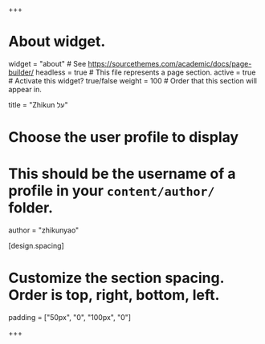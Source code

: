 +++
# About widget.
widget = "about"  # See https://sourcethemes.com/academic/docs/page-builder/
headless = true  # This file represents a page section.
active = true  # Activate this widget? true/false
weight = 100  # Order that this section will appear in.

title = "Zhikun על"

# Choose the user profile to display
# This should be the username of a profile in your `content/author/` folder.
author = "zhikunyao"

[design.spacing]
  # Customize the section spacing. Order is top, right, bottom, left.
  padding = ["50px", "0", "100px", "0"]

+++
